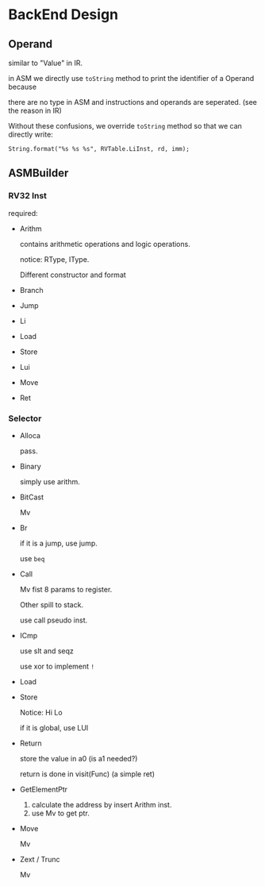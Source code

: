 # BackEnd Design



## Operand

similar to "Value" in IR.

in ASM we directly use `toString` method to print the identifier of a Operand because 

there are no type in ASM and instructions and operands are seperated. (see the reason in IR)

Without these confusions, we override `toString` method so that we can directly write:

```
String.format("%s %s %s", RVTable.LiInst, rd, imm);
```



## ASMBuilder

### RV32 Inst

required:

- Arithm

  contains arithmetic operations and logic operations.

  notice: RType, IType.

  Different constructor and format

- Branch

- Jump

- Li

- Load

- Store

- Lui

- Move

- Ret



### Selector

- Alloca

  pass.

- Binary

  simply use arithm.

- BitCast

  Mv

- Br

  if it is a jump, use jump.

  use `beq`

- Call

  Mv fist 8 params to register.

  Other spill to stack.

  use call pseudo inst.

- ICmp

  use slt and seqz

  use xor to implement `!`

- Load

- Store

  Notice: Hi Lo

  if it is global, use LUI

- Return

  store the value in a0 (is a1 needed?)

  return is done in visit(Func) (a simple ret)

- GetElementPtr

  1. calculate the address by insert Arithm inst.
  2. use Mv to get ptr.

- Move

  Mv

- Zext / Trunc

  Mv

